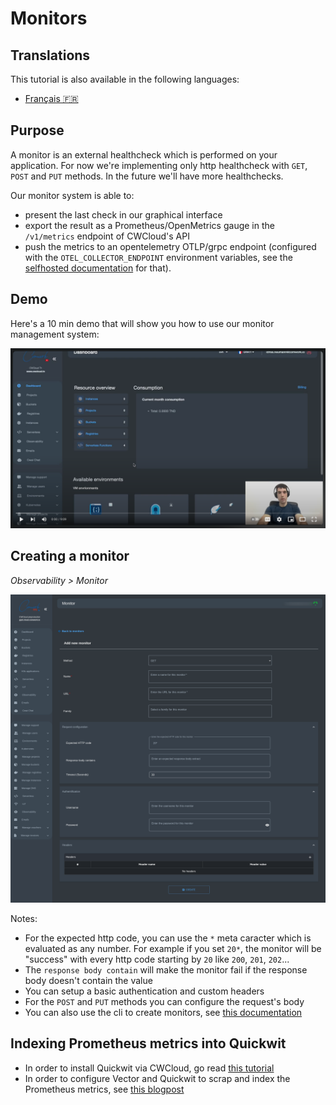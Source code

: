 # Monitors

## Translations

This tutorial is also available in the following languages:
* [Français 🇫🇷](../../translations/fr/tutorials/observability/monitor.md)

## Purpose

A monitor is an external healthcheck which is performed on your application. For now we're implementing only http healthcheck with `GET`, `POST` and `PUT` methods. In the future we'll have more healthchecks.

Our monitor system is able to:
* present the last check in our graphical interface
* export the result as a Prometheus/OpenMetrics gauge in the `/v1/metrics` endpoint of CWCloud's API
* push the metrics to an opentelemetry OTLP/grpc endpoint (configured with the `OTEL_COLLECTOR_ENDPOINT` environment variables, see the [selfhosted documentation](../selfhosted/configuration/observability.md) for that).

## Demo

Here's a 10 min demo that will show you how to use our monitor management system:

[![monitors_demo](../../img/monitor/monitor_with_quickwit_and_grafana_demo.png)](https://youtu.be/dpqbhpzVXmo)

## Creating a monitor

_Observability > Monitor_

![monitors_create_interface](../../img/monitor/monitors_create_interface.png)

Notes: 
* For the expected http code, you can use the `*` meta caracter which is evaluated as any number. For example if you set `20*`, the monitor will be "success" with every http code starting by `20` like `200`, `201`, `202`...
* The `response body contain` will make the monitor fail if the response body doesn't contain the value
* You can setup a basic authentication and custom headers
* For the `POST` and `PUT` methods you can configure the request's body
* You can also use the cli to create monitors, see [this documentation](../cli/public.md#monitors)

## Indexing Prometheus metrics into Quickwit

* In order to install Quickwit via CWCloud, go read [this tutorial](./quickwit.md)
* In order to configure Vector and Quickwit to scrap and index the Prometheus metrics, see [this blogpost](https://www.comwork.io/blog/quickwit-metrics)
